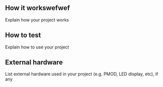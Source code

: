 <!---

This file is used to generate your project datasheet. Please fill in the information below and delete any unused
sections.

You can also include images in this folder and reference them in the markdown. Each image must be less than
512 kb in size, and the combined size of all images must be less than 1 MB.
-->

## How it workswefwef

Explain how your project works

## How to test

Explain how to use your project

## External hardware

List external hardware used in your project (e.g. PMOD, LED display, etc), if any
